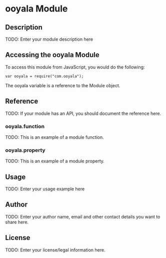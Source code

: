 # ooyala Module

## Description

TODO: Enter your module description here

## Accessing the ooyala Module

To access this module from JavaScript, you would do the following:

    var ooyala = require("com.ooyala");

The ooyala variable is a reference to the Module object.

## Reference

TODO: If your module has an API, you should document
the reference here.

### ooyala.function

TODO: This is an example of a module function.

### ooyala.property

TODO: This is an example of a module property.

## Usage

TODO: Enter your usage example here

## Author

TODO: Enter your author name, email and other contact
details you want to share here.

## License

TODO: Enter your license/legal information here.
